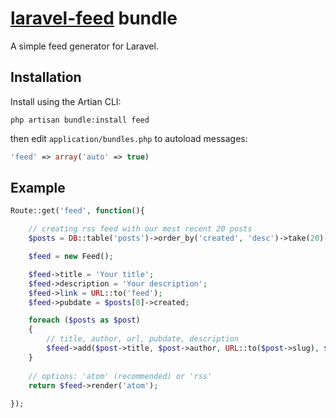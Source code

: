 # [laravel-feed](http://roumen.me/projects/laravel-feed) bundle

A simple feed generator for Laravel.


## Installation

Install using the Artian CLI:

	php artisan bundle:install feed

then edit ``application/bundles.php`` to autoload messages:

```php
'feed' => array('auto' => true)
```

## Example

```php
Route::get('feed', function(){

    // creating rss feed with our most recent 20 posts
    $posts = DB::table('posts')->order_by('created', 'desc')->take(20)->get();

    $feed = new Feed();

    $feed->title = 'Your title';
    $feed->description = 'Your description';
    $feed->link = URL::to('feed');
    $feed->pubdate = $posts[0]->created;

    foreach ($posts as $post)
    {
        // title, author, url, pubdate, description
        $feed->add($post->title, $post->author, URL::to($post->slug), $post->created, $post->description);
    }
    
    // options: 'atom' (recommended) or 'rss'
    return $feed->render('atom');
    
});
```